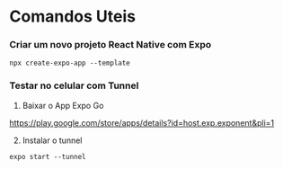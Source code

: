# Comandos Uteis

### Criar um novo projeto React Native com Expo

```
npx create-expo-app --template
```

### Testar no celular com Tunnel

1) Baixar o App Expo Go

https://play.google.com/store/apps/details?id=host.exp.exponent&pli=1

2) Instalar o tunnel

```
expo start --tunnel
```